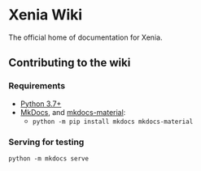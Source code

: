 # Xenia Wiki

The official home of documentation for Xenia.

## Contributing to the wiki

### Requirements

* [Python 3.7+](https://www.python.org/downloads/)
* [MkDocs](https://www.mkdocs.org/), and [mkdocs-material](https://squidfunk.github.io/mkdocs-material/):
  * `python -m pip install mkdocs mkdocs-material`

### Serving for testing

`python -m mkdocs serve`
